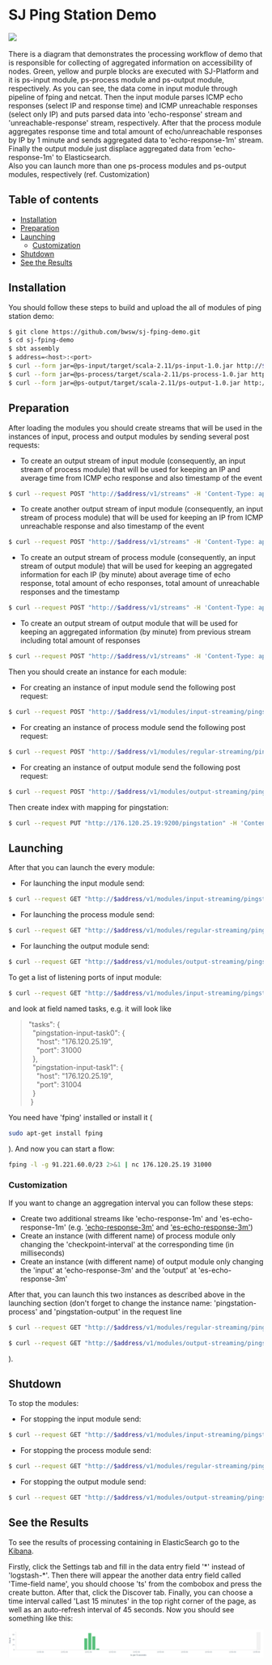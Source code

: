 # SJ Ping Station Demo

![](FPingDemo.png)

There is a diagram that demonstrates the processing workflow of demo
that is responsible for collecting of aggregated information on accessibility of nodes.
Green, yellow and purple blocks are executed with SJ-Platform
and it is ps-input module, ps-process module and ps-output module, respectively.
As you can see, the data come in input module through pipeline of fping and netcat.
Then the input module parses ICMP echo responses (select IP and response time)
and ICMP unreachable responses (select only IP)
and puts parsed data into 'echo-response' stream and 'unreachable-response' stream, respectively.
After that the process module aggregates response time and total amount of echo/unreachable responses by IP by 1 minute
and sends aggregated data to 'echo-response-1m' stream.
Finally the output module just displace aggregated data from 'echo-response-1m' to Elasticsearch.  
Also you can launch more than one ps-process modules and ps-output modules, respectively (ref. Customization)

## Table of contents

- [Installation](#installation)
- [Preparation](#preparation)
- [Launching](#launching)
    * [Customization](#customization)
- [Shutdown](#shutdown)
- [See the Results](#see-the-results)

## Installation

You should follow these steps to build and upload the all of modules of ping station demo:

```bash
$ git clone https://github.com/bwsw/sj-fping-demo.git
$ cd sj-fping-demo
$ sbt assembly
$ address=<host>:<port>
$ curl --form jar=@ps-input/target/scala-2.11/ps-input-1.0.jar http://$address/v1/modules
$ curl --form jar=@ps-process/target/scala-2.11/ps-process-1.0.jar http://$address/v1/modules
$ curl --form jar=@ps-output/target/scala-2.11/ps-output-1.0.jar http://$address/v1/modules
```

## Preparation

After loading the modules you should create streams that will be used in the instances of input, process and output modules by sending several post requests:

- To create an output stream of input module (consequently, an input stream of process module) that will be used for keeping an IP and average time from ICMP echo response and also timestamp of the event
```bash
$ curl --request POST "http://$address/v1/streams" -H 'Content-Type: application/json' --data "@api-json/streams/echo-response.json"
```
- To create another output stream of input module (consequently, an input stream of process module) that will be used for keeping an IP from ICMP unreachable response and also timestamp of the event
```bash
$ curl --request POST "http://$address/v1/streams" -H 'Content-Type: application/json' --data "@api-json/streams/unreachable-response.json"
```
- To create an output stream of process module (consequently, an input stream of output module) that will be used for keeping an aggregated information for each IP (by minute)
about average time of echo response, total amount of echo responses, total amount of unreachable responses and the timestamp
```bash
$ curl --request POST "http://$address/v1/streams" -H 'Content-Type: application/json' --data "@api-json/streams/echo-response-1m.json"
```
- To create an output stream of output module that will be used for keeping an aggregated information (by minute) from previous stream including total amount of responses
```bash
$ curl --request POST "http://$address/v1/streams" -H 'Content-Type: application/json' --data "@api-json/streams/es-echo-response-1m.json"
```

Then you should create an instance for each module:

- For creating an instance of input module send the following post request:
```bash
$ curl --request POST "http://$address/v1/modules/input-streaming/pingstation-input/1.0/instance" -H 'Content-Type: application/json' --data "@api-json/instances/pingstation-input.json"
```
- For creating an instance of process module send the following post request:
```bash
$ curl --request POST "http://$address/v1/modules/regular-streaming/pingstation-process/1.0/instance" -H 'Content-Type: application/json' --data "@api-json/instances/pingstation-process.json"
```
- For creating an instance of output module send the following post request:
```bash
$ curl --request POST "http://$address/v1/modules/output-streaming/pingstation-output/1.0/instance" -H 'Content-Type: application/json' --data "@api-json/instances/pingstation-output.json"
```

Then create index with mapping for pingstation:
```bash
$ curl --request PUT "http://176.120.25.19:9200/pingstation" -H 'Content-Type: application/json' --data "@api-json/elasticsearch-index.json"
```

## Launching

After that you can launch the every module:

- For launching the input module send:
```bash
$ curl --request GET "http://$address/v1/modules/input-streaming/pingstation-input/1.0/instance/pingstation-input/start"
```
- For launching the process module send:
```bash
$ curl --request GET "http://$address/v1/modules/regular-streaming/pingstation-process/1.0/instance/pingstation-process/start"
```
- For launching the output module send:
```bash
$ curl --request GET "http://$address/v1/modules/output-streaming/pingstation-output/1.0/instance/pingstation-output/start"
```

To get a list of listening ports of input module:
```bash
$ curl --request GET "http://$address/v1/modules/input-streaming/pingstation-input/1.0/instance/pingstation-input"
```
and look at field named tasks, e.g. it will look like
> "tasks": {   
> &nbsp;&nbsp;"pingstation-input-task0": {   
> &nbsp;&nbsp;&nbsp;&nbsp;"host": "176.120.25.19",  
> &nbsp;&nbsp;&nbsp;&nbsp;"port": 31000   
> &nbsp;&nbsp;},   
> &nbsp;&nbsp;"pingstation-input-task1": {   
> &nbsp;&nbsp;&nbsp;&nbsp;"host": "176.120.25.19",   
> &nbsp;&nbsp;&nbsp;&nbsp;"port": 31004   
> &nbsp;&nbsp;}   
> &nbsp;}   

You need have 'fping' installed or install it (
```bash
sudo apt-get install fping
```
). And now you can start a flow:
```bash
fping -l -g 91.221.60.0/23 2>&1 | nc 176.120.25.19 31000
```

### Customization

If you want to change an aggregation interval you can follow these steps:

- Create two additional streams like 'echo-response-1m' and 'es-echo-response-1m'
(e.g. ['echo-response-3m'](api-json/streams/echo-response-3m.json) and
['es-echo-response-3m'](api-json/streams/es-echo-response-3m.json))
- Create an instance (with different name) of process module only changing the 'checkpoint-interval' at the corresponding time (in milliseconds)
- Create an instance (with different name) of output module only changing the 'input' at 'echo-response-3m' and the 'output' at 'es-echo-response-3m'

After that, you can launch this two instances as described above in the launching section
(don't forget to change the instance name: 'pingstation-process' and 'pingstation-output' in the request line
```bash
$ curl --request GET "http://$address/v1/modules/regular-streaming/pingstation-process/1.0/instance/<new instance name>/start"
```
```bash
$ curl --request GET "http://$address/v1/modules/output-streaming/pingstation-output/1.0/instance/<new instance name>/start"
```
).

## Shutdown

To stop the modules:

- For stopping the input module send:
```bash
$ curl --request GET "http://$address/v1/modules/input-streaming/pingstation-input/1.0/instance/pingstation-input/stop"
```
- For stopping the process module send:
```bash
$ curl --request GET "http://$address/v1/modules/regular-streaming/pingstation-process/1.0/instance/pingstation-process/stop"
```
- For stopping the output module send:
```bash
$ curl --request GET "http://$address/v1/modules/output-streaming/pingstation-output/1.0/instance/pingstation-output/start"
```

## See the Results

To see the results of processing containing in ElasticSearch go to the [Kibana](http://176.120.25.19/).

Firstly, click the Settings tab and fill in the data entry field '\*' instead of 'logstash-*'.
Then there will appear the another data entry field called 'Time-field name', you should choose 'ts'
from the combobox and press the create button.
After that, click the Discover tab. Finally, you can choose a time interval called 'Last 15 minutes' in the top right corner of the page,
as well as an auto-refresh interval of 45 seconds. Now you should see something like this:

![](kibanaExample.png)
